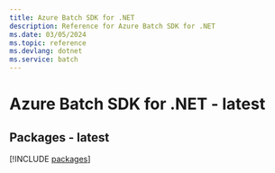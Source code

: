 ```yaml
---
title: Azure Batch SDK for .NET
description: Reference for Azure Batch SDK for .NET
ms.date: 03/05/2024
ms.topic: reference
ms.devlang: dotnet
ms.service: batch
---
```

# Azure Batch SDK for .NET - latest
## Packages - latest
[!INCLUDE [packages](batch-index.md)]